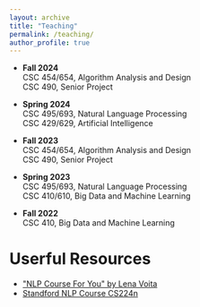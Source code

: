 ```yaml
---
layout: archive
title: "Teaching"
permalink: /teaching/
author_profile: true
---    
```


+ **Fall 2024**      
    CSC 454/654, Algorithm Analysis and Design  
    CSC 490, Senior Project
  
+ **Spring 2024**      
    CSC 495/693, Natural Language Processing  
    CSC 429/629, Artificial Intelligence

+ **Fall 2023**      
    CSC 454/654, Algorithm Analysis and Design  
    CSC 490, Senior Project

+ **Spring 2023**      
    CSC 495/693, Natural Language Processing      
    CSC 410/610, Big Data and Machine Learning

+ **Fall 2022**      
    CSC 410, Big Data and Machine Learning


#  Userful Resources      

-  ["NLP Course For You" by Lena Voita](https://lena-voita.github.io/nlp_course.html)      
-  [Standford NLP Course CS224n](https://web.stanford.edu/class/cs224n/)     
